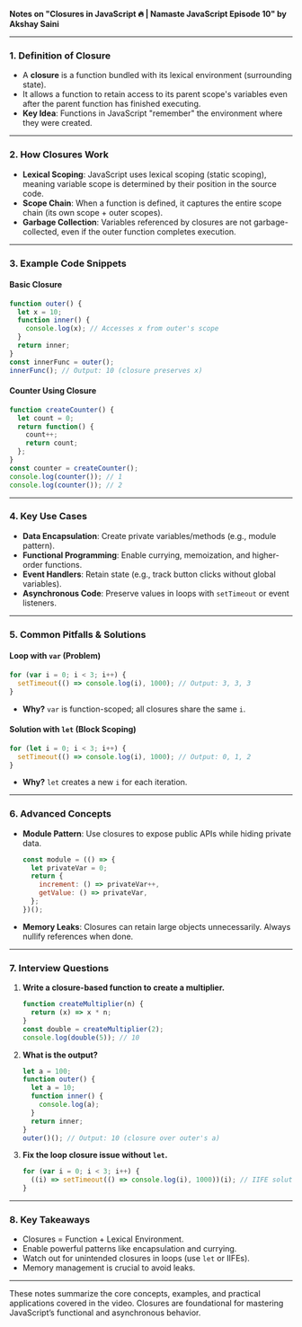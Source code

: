 **Notes on "Closures in JavaScript 🔥 | Namaste JavaScript Episode 10" by Akshay Saini**

---

### **1. Definition of Closure**
- A **closure** is a function bundled with its lexical environment (surrounding state).
- It allows a function to retain access to its parent scope's variables even after the parent function has finished executing.
- **Key Idea**: Functions in JavaScript "remember" the environment where they were created.

---

### **2. How Closures Work**
- **Lexical Scoping**: JavaScript uses lexical scoping (static scoping), meaning variable scope is determined by their position in the source code.
- **Scope Chain**: When a function is defined, it captures the entire scope chain (its own scope + outer scopes).
- **Garbage Collection**: Variables referenced by closures are not garbage-collected, even if the outer function completes execution.

---

### **3. Example Code Snippets**
#### **Basic Closure**
```javascript
function outer() {
  let x = 10;
  function inner() {
    console.log(x); // Accesses x from outer's scope
  }
  return inner;
}
const innerFunc = outer();
innerFunc(); // Output: 10 (closure preserves x)
```

#### **Counter Using Closure**
```javascript
function createCounter() {
  let count = 0;
  return function() {
    count++;
    return count;
  };
}
const counter = createCounter();
console.log(counter()); // 1
console.log(counter()); // 2
```

---

### **4. Key Use Cases**
- **Data Encapsulation**: Create private variables/methods (e.g., module pattern).
- **Functional Programming**: Enable currying, memoization, and higher-order functions.
- **Event Handlers**: Retain state (e.g., track button clicks without global variables).
- **Asynchronous Code**: Preserve values in loops with `setTimeout` or event listeners.

---

### **5. Common Pitfalls & Solutions**
#### **Loop with `var` (Problem)**
```javascript
for (var i = 0; i < 3; i++) {
  setTimeout(() => console.log(i), 1000); // Output: 3, 3, 3
}
```
- **Why?** `var` is function-scoped; all closures share the same `i`.

#### **Solution with `let` (Block Scoping)**
```javascript
for (let i = 0; i < 3; i++) {
  setTimeout(() => console.log(i), 1000); // Output: 0, 1, 2
}
```
- **Why?** `let` creates a new `i` for each iteration.

---

### **6. Advanced Concepts**
- **Module Pattern**: Use closures to expose public APIs while hiding private data.
  ```javascript
  const module = (() => {
    let privateVar = 0;
    return {
      increment: () => privateVar++,
      getValue: () => privateVar,
    };
  })();
  ```
- **Memory Leaks**: Closures can retain large objects unnecessarily. Always nullify references when done.

---

### **7. Interview Questions**
1. **Write a closure-based function to create a multiplier.**
   ```javascript
   function createMultiplier(n) {
     return (x) => x * n;
   }
   const double = createMultiplier(2);
   console.log(double(5)); // 10
   ```

2. **What is the output?**
   ```javascript
   let a = 100;
   function outer() {
     let a = 10;
     function inner() {
       console.log(a);
     }
     return inner;
   }
   outer()(); // Output: 10 (closure over outer's a)
   ```

3. **Fix the loop closure issue without `let`.**
   ```javascript
   for (var i = 0; i < 3; i++) {
     ((i) => setTimeout(() => console.log(i), 1000))(i); // IIFE solution
   }
   ```

---

### **8. Key Takeaways**
- Closures = Function + Lexical Environment.
- Enable powerful patterns like encapsulation and currying.
- Watch out for unintended closures in loops (use `let` or IIFEs).
- Memory management is crucial to avoid leaks.

--- 

These notes summarize the core concepts, examples, and practical applications covered in the video. Closures are foundational for mastering JavaScript’s functional and asynchronous behavior.